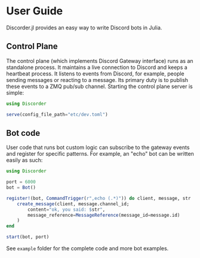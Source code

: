 # User Guide

Discorder.jl provides an easy way to write Discord bots in Julia.

## Control Plane

The control plane (which implements Discord Gateway interface) runs as an standalone process. It maintains a live connection to Discord and keeps a heartbeat process. It listens to events from Discord, for example, people sending messages or reacting to a message. Its primary duty is to publish these events to a ZMQ pub/sub channel. Starting the control plane server is simple:

```julia
using Discorder

serve(config_file_path="etc/dev.toml")
```

## Bot code

User code that runs bot custom logic can subscribe to the gateway events and register for specific patterns. For example, an "echo" bot can be written easily as such:

```julia
using Discorder

port = 6000
bot = Bot()

register!(bot, CommandTrigger(r",echo (.*)")) do client, message, str
    create_message(client, message.channel_id;
        content="ok, you said: $str",
        message_reference=MessageReference(message_id=message.id)
    )
end

start(bot, port)
```

See `example` folder for the complete code and more bot examples.

